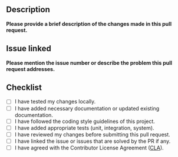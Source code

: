 ## Description
**Please provide a brief description of the changes made in this pull request.**

## Issue linked
**Please mention the issue number or describe the problem this pull request addresses.**

## Checklist
- [ ] I have tested my changes locally.
- [ ] I have added necessary documentation or updated existing documentation.
- [ ] I have followed the coding style guidelines of this project.
- [ ] I have added appropriate tests (unit, integration, system).
- [ ] I have reviewed my changes before submitting this pull request.
- [ ] I have linked the issue or issues that are solved by the PR if any.
- [ ] I have agreed with the Contributor License Agreement ([CLA](https://developer.ansys.com/form/cla-acceptance)).
